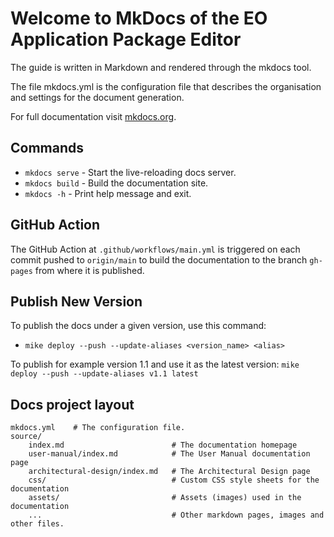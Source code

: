 # Welcome to MkDocs of the EO Application Package Editor
The guide is written in Markdown and rendered through the mkdocs tool.

The file mkdocs.yml is the configuration file that describes the organisation and settings for the document generation.

For full documentation visit [mkdocs.org](https://www.mkdocs.org).

## Commands

* `mkdocs serve` - Start the live-reloading docs server.
* `mkdocs build` - Build the documentation site.
* `mkdocs -h` - Print help message and exit.

## GitHub Action

The GitHub Action at `.github/workflows/main.yml` is triggered on each commit pushed to `origin/main` to build the documentation to the branch `gh-pages` from where it is published.

## Publish New Version

To publish the docs under a given version, use this command:
* `mike deploy --push --update-aliases <version_name> <alias>`

To publish for example version 1.1 and use it as the latest version: `mike deploy --push --update-aliases v1.1 latest`

## Docs project layout

    mkdocs.yml    # The configuration file.
    source/
        index.md                        # The documentation homepage
        user-manual/index.md            # The User Manual documentation page
        architectural-design/index.md   # The Architectural Design page
        css/                            # Custom CSS style sheets for the documentation
        assets/                         # Assets (images) used in the documentation
        ...                             # Other markdown pages, images and other files.
